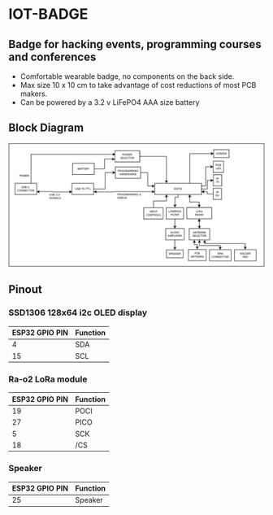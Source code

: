 # IOT-BADGE

## Badge for hacking events, programming courses and conferences

* Comfortable wearable badge, no components on the back side.
* Max size 10 x 10 cm to take advantage of cost reductions of most PCB makers.
* Can be powered by a 3.2 v LiFePO4 AAA size battery

## Block Diagram

![](/assets/img/iot-badge-bd.png)

## Pinout


### SSD1306 128x64 i2c OLED display

ESP32 GPIO PIN |Function
---------------|---------
4              | SDA
15             | SCL

### Ra-o2 LoRa module

ESP32 GPIO PIN |Function
---------------|---------
19             | POCI
27             | PICO
5              | SCK
18             | /CS

### Speaker

ESP32 GPIO PIN |Function
---------------|---------
25             | Speaker

